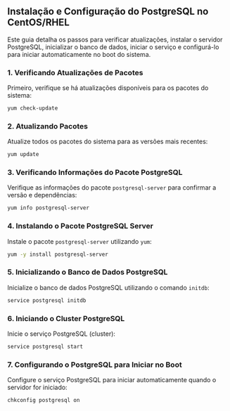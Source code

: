 ## Instalação e Configuração do PostgreSQL no CentOS/RHEL

Este guia detalha os passos para verificar atualizações, instalar o servidor PostgreSQL, inicializar o banco de dados, iniciar o serviço e configurá-lo para iniciar automaticamente no boot do sistema.

### 1. Verificando Atualizações de Pacotes

Primeiro, verifique se há atualizações disponíveis para os pacotes do sistema:

```bash
yum check-update
```

### 2. Atualizando Pacotes

Atualize todos os pacotes do sistema para as versões mais recentes:

```bash
yum update
```

### 3. Verificando Informações do Pacote PostgreSQL

Verifique as informações do pacote `postgresql-server` para confirmar a versão e dependências:

```bash
yum info postgresql-server
```

### 4. Instalando o Pacote PostgreSQL Server

Instale o pacote `postgresql-server` utilizando `yum`:

```bash
yum -y install postgresql-server
```

### 5. Inicializando o Banco de Dados PostgreSQL

Inicialize o banco de dados PostgreSQL utilizando o comando `initdb`:

```bash
service postgresql initdb
```

### 6. Iniciando o Cluster PostgreSQL

Inicie o serviço PostgreSQL (cluster):

```bash
service postgresql start
```

### 7. Configurando o PostgreSQL para Iniciar no Boot

Configure o serviço PostgreSQL para iniciar automaticamente quando o servidor for iniciado:

```bash
chkconfig postgresql on
```
